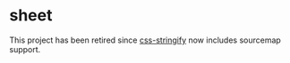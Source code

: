 # sheet

This project has been retired since
[css-stringify](https://github.com/visionmedia/css-stringify) now includes
sourcemap support.

